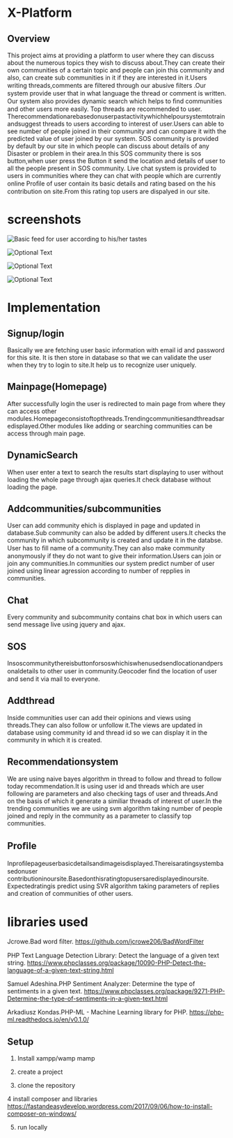 # X-Platform
## Overview
This project aims at providing a platform to user where they can discuss about the numerous topics they wish to discuss about.They can create their own communities of a certain topic and people can join this community and also, can create sub communities in it if they are interested in it.Users writing threads,comments are ﬁltered through our abusive ﬁlters .Our system provide user that in what language the thread or comment is written. Our system also provides dynamic search which helps to ﬁnd communities and other users more easily. Top threads are recommended to user.
Therecommendationarebasedonuserpastactivitywhichhelpoursystemtotrainandsuggest threads to users according to interest of user.Users can able to see number of people joined in their community and can compare it with the predicted value of user joined by our system. SOS community is provided by default by our site in which people can discuss about details of any Disaster or problem in their area.In this SOS community there is sos button,when user press the Button it send the location and details of user to all the people present in SOS community. Live chat system is provided to users in communities where they can chat with people which are currently online Proﬁle of user contain its basic details and rating based on the his contribution on site.From this rating top users are dispalyed in our site.

# screenshots
![Basic feed for user according to his/her tastes](https://github.com/shishir36982/X-platform/blob/master/imgi/report%20screenshots/feed1.PNG)

![Optional Text](../X-platform/screen/)

![Optional Text](../X-platform/screen/)

![Optional Text](../X-platform/screen/)





# Implementation

## Signup/login
Basically we are fetching user basic information with email id and password for this site. It is then store in database so that we can validate the user when they try to login to site.It help us to recognize user uniquely.
## Mainpage(Homepage)
After successfully login the user is redirected to main page from where they can access other modules.Homepageconsistoftopthreads.Trendingcommunitiesandthreadsaredisplayed.Other modules like adding or searching communities can be access through main page.
## DynamicSearch
When user enter a text to search the results start displaying to user without loading the whole page through ajax queries.It check database without loading the page.
## Addcommunities/subcommunities
User can add community ehich is displayed in page and updated in database.Sub community can also be added by different users.It checks the community in which subcommunity is created and update it in the databse.
User has to ﬁll name of a community.They can also make community anonymously if they do not want to give their information.Users can join or join any communities.In communities our system predict number of user joined using linear agression according to number of repplies in communities.
## Chat
Every community and subcommunity contains chat box in which users can send message live using jquery and ajax.
## SOS
Insoscommunitythereisbuttonforsoswhichiswhenusedsendlocationandpersonaldetails to other user in community.Geocoder ﬁnd the location of user and send it via mail to everyone.
## Addthread
Inside communities user can add their opinions and views using threads.They can also follow or unfollow it.The views are updated in database using community id and thread id so we can display it in the community in which it is created.
## Recommendationsystem
We are using naive bayes algorithm in thread to follow and thread to follow today recommendation.It is using user id and threads which are user following are parameters and also checking tags of user and threads.And on the basis of which it generate a similiar threads of interest of user.In the trending communities we are using svm algorithm taking number of people joined and reply in the community as a parameter to classify top communities.
## Proﬁle
Inproﬁlepageuserbasicdetailsandimageisdisplayed.Thereisaratingsystembasedonuser contributioninoursite.Basedonthisratingtopusersaredisplayedinoursite. Expectedratingis predict using SVR algorithm taking parameters of replies and creation of communities of other users.

# libraries used
Jcrowe.Bad word ﬁlter. https://github.com/jcrowe206/BadWordFilter

PHP Text Language Detection Library: Detect the language of a given text string. https://www.phpclasses.org/package/10090-PHP-Detect-the-language-of-a-given-text-string.html

Samuel Adeshina.PHP Sentiment Analyzer: Determine the type of sentiments in a given text. https://www.phpclasses.org/package/9271-PHP-Determine-the-type-of-sentiments-in-a-given-text.html

Arkadiusz Kondas.PHP-ML - Machine Learning library for PHP. https://php-ml.readthedocs.io/en/v0.1.0/


## Setup
1. Install xampp/wamp mamp

2. create a project 

3. clone the repository

4 install composer and  libraries  https://fastandeasydevelop.wordpress.com/2017/09/06/how-to-install-composer-on-windows/

5. run locally
